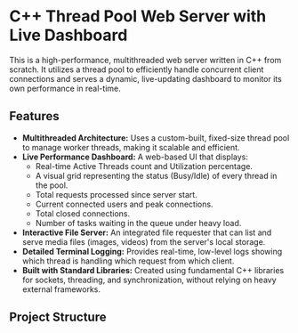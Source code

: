 # C++ Thread Pool Web Server with Live Dashboard

This is a high-performance, multithreaded web server written in C++ from scratch. It utilizes a thread pool to efficiently handle concurrent client connections and serves a dynamic, live-updating dashboard to monitor its own performance in real-time.

## Features

- **Multithreaded Architecture:** Uses a custom-built, fixed-size thread pool to manage worker threads, making it scalable and efficient.
- **Live Performance Dashboard:** A web-based UI that displays:
    - Real-time Active Threads count and Utilization percentage.
    - A visual grid representing the status (Busy/Idle) of every thread in the pool.
    - Total requests processed since server start.
    - Current connected users and peak connections.
    - Total closed connections.
    - Number of tasks waiting in the queue under heavy load.
- **Interactive File Server:** An integrated file requester that can list and serve media files (images, videos) from the server's local storage.
- **Detailed Terminal Logging:** Provides real-time, low-level logs showing which thread is handling which request from which client.
- **Built with Standard Libraries:** Created using fundamental C++ libraries for sockets, threading, and synchronization, without relying on heavy external frameworks.

## Project Structure
